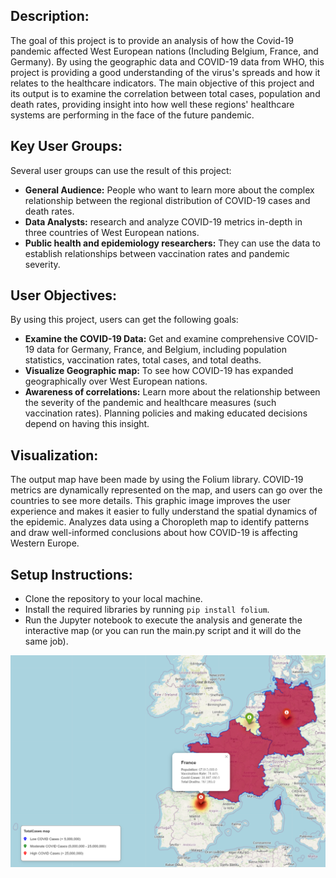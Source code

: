 ## Description:
The goal of this project is to provide an analysis of how the Covid-19 pandemic affected West European nations (Including Belgium, France, and Germany). By using the geographic data and COVID-19 data from WHO, this project is providing a good understanding of the virus's spreads and how it relates to the healthcare indicators.
The main objective of this project and its output is to examine the correlation between total cases, population and death rates, providing insight into how well these regions' healthcare systems are performing in the face of the future pandemic.



## Key User Groups:
Several user groups can use the result of this project:
- **General Audience:** People who want to learn more about the complex relationship between the regional distribution of COVID-19 cases and death rates.
- **Data Analysts:** research and analyze COVID-19 metrics in-depth in three countries of West European nations.
- **Public health and epidemiology researchers:** They can use the data to establish relationships between vaccination rates and pandemic severity.


## User Objectives:
By using this project, users can get the following goals:
- **Examine the COVID-19 Data:** Get and examine comprehensive COVID-19 data for Germany, France, and Belgium, including population statistics, vaccination rates, total cases, and total deaths.
- **Visualize Geographic map:** To see how COVID-19 has expanded geographically over West European nations.
- **Awareness of correlations:** Learn more about the relationship between the severity of the pandemic and healthcare measures (such vaccination rates). Planning policies and making educated decisions depend on having this insight.



## Visualization:
The output map have been made by using the Folium library. COVID-19 metrics are dynamically represented on the map, and users can go over the countries to see more details. This graphic image improves the user experience and makes it easier to fully understand the spatial dynamics of the epidemic.
Analyzes data using a Choropleth map to identify patterns and draw well-informed conclusions about how COVID-19 is affecting Western Europe.

## Setup Instructions:
- Clone the repository to your local machine.
- Install the required libraries by running `pip install folium`.
- Run the Jupyter notebook to execute the analysis and generate the interactive map (or you can run the main.py script and it will do the same job).

![Choropleth Map](map-output.png)

